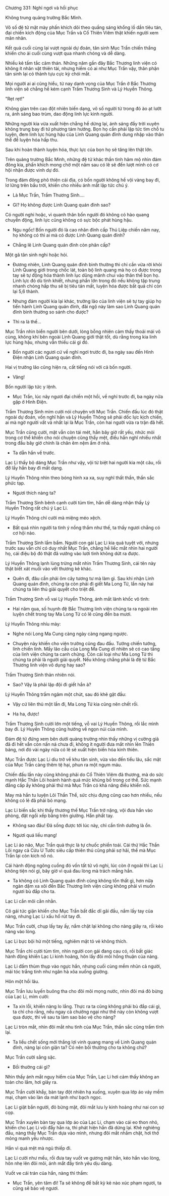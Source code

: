 




Chương 331: Nghỉ ngơi và hồi phục


Không trung quảng trường Bắc Minh.

Vô số đệ tử mặt mày phấn khích dõi theo quầng sáng khổng lồ dần tiêu tán, đại chiến kích động của Mục Trần và Cổ Thiên Viêm thật khiến người xem mãn nhãn.

Kết quả cuối cùng lại vượt ngoài dự đoán, tân sinh Mục Trần chiến thắng khiến cho ải cuối cùng vượt qua nhanh chóng và dễ dàng.

Nhiều kẻ tấm tắc cảm thán. Những năm gần đây Bắc Thương linh viện có không ít nhân vật thiên tài, nhưng hiếm có ai như Mục Trần vậy, thân phận tân sinh lại có thành tựu cực kỳ chói mắt.

Mọi người ai ai cũng hiểu, từ nay danh vọng của Mục Trần ở Bắc Thương linh viện sẽ chẳng hề kém cạnh Trầm Thương Sinh và Lý Huyền Thông.

"Rẹt rẹt!"

Không gian trên cao đột nhiên biến dạng, vô số người từ trong đó ào ạt lướt ra, ánh sáng bao trùm, dao động linh lực kinh người.

Những người kia vừa xuất hiện chẳng hề dừng lại, ánh sáng đầy trời xuyên không trung bay đi tứ phương tám hướng. Bọn họ cần phải lập tức tìm chỗ tu luyện, đem linh lực hùng hậu của Linh Quang quán đỉnh dung nhập vào thân thể để luyện hóa hấp thu.

Sau khi hoàn thành luyện hóa, thực lực của bọn họ sẽ tăng lên thật lớn.

Trên quảng trường Bắc Minh, những đệ tử khác thần tình hâm mộ nhìn đám đông kia, phấn khích mong chờ một năm sau có lẽ sẽ đến lượt mình có cơ hội nhận được vinh dự đó.

Trong đám đông phô thiên cái địa, có bốn người không hề vội vàng bay đi, lơ lửng trên bầu trời, khiến cho nhiều ánh mắt lập tức chú ý.

- Là Mục Trần, Trầm Thương Sinh....

- Gì? Họ không được Linh Quang quán đỉnh sao?

Có người nghi hoặc, vì quanh thân bốn người đó không có hào quang chuyển động, linh lực cũng không có sực bộc phát hùng hậu.

- Ngu ngốc! Bốn người đó là cao nhân đỉnh cấp Thú Liệp chiến năm nay, họ không có thì ai mà có được Linh Quang quán đỉnh?

- Chẳng lẽ Linh Quang quán đỉnh còn phân cấp?

Một gã tân sinh nghi hoặc hỏi.

- Đương nhiên, Linh Quang quán đỉnh bình thường thì chỉ cần vừa rời khỏi Linh Quang giới trong chốc lát, toàn bộ linh quang mà họ có được trong tay sẽ tự động hóa thành linh lục dũng mãnh chui vào thân thể bọn họ. Linh lực đó dù tinh khiết, nhưng phần lớn trong đó nếu không tập trung nhanh chóng hấp thu sẽ bị tiêu tán mất, luyện hóa được bất quá chỉ còn lại 5,6 thành.

- Nhưng đám người kia lại khác, trưởng lão của linh viện sẽ tự tay giúp họ tiến hành Linh Quang quán đỉnh, đãi ngộ này làm sao Linh Quang quán đỉnh bình thường so sánh cho được?

- Thì ra là thế...

Mục Trần nhìn biển người bên dưới, lòng bỗng nhiên cảm thấy thoải mái vô cùng, không khí bên ngoài Linh Quang giới thật tốt, dù rằng trong kia linh lực hùng hậu, nhưng vẫn thiếu cái gì đó.

- Bốn người các ngươi cứ về nghỉ ngơi trước đi, ba ngày sau đến Hình Điện nhận Linh Quang quán đỉnh.

Hai vị trưởng lão cũng hiện ra, cất tiếng nói với cả bốn người.

- Vâng!

Bốn người lập tức y lệnh.

- Mục Trần, lúc nãy ngươi đại chiến một hồi, về nghỉ trước đi, ba ngày nữa gặp ở Hình Điện.

Trầm Thương Sinh mỉm cười nói chuyện với Mục Trần. Chiến đấu lúc đó thật ngoài dự đoán, vốn nghĩ hắn và Lý Huyền Thông sẽ phải dốc lực kịch chiến, ai mà ngờ người vất vả nhất lại là Mục Trần, còn hai người vừa ra trận đã hết.

Mục Trần cũng cười, mặt vẫn còn tái mét, hắn bây giờ rất yếu, nhức mỏi trong cơ thể khiến cho nói chuyện cũng thấy mệt, điều hắn nghĩ nhiều nhất trong đầu bây giờ chính là chăn êm nệm ấm ở nhà.

- Ta dẫn hắn về trước.

Lạc Li thấy bộ dáng Mục Trần như vậy, vội từ biệt hai người kia một câu, rồi đỡ lấy hắn bay đi mất dạng.

Lý Huyền Thông nhìn theo bóng hình xa xa, suy nghĩ thất thần, thần sắc phức tạp.

- Ngươi thích nàng ta?

Trầm Thương Sinh bênh cạnh cười tủm tỉm, hắn dễ dàng nhận thấy Lý Huyền Thông rất chú ý Lạc Li.

Lý Huyền Thông chỉ cười mà miệng méo xệch.

- Bất quá nhìn người ta tình ý nồng thắm như thế, ta thấy ngươi chẳng có cơ hội nào.

Trầm Thương Sinh lẩm bẩm. Người con gái Lạc Li kia quá tuyệt vời, nhưng trước sau vẫn chỉ có duy nhất Mục Trần, chẳng hề liếc mắt nhìn hai người họ, cái điệu bộ đó thật đã vướng vào lưới tình không dứt ra được.

Lý Huyền Thông lạnh lùng trừng mắt nhìn Trầm Thương Sinh, cái tên này thật biết xát muối vào vết thương kẻ khác.

- Quên đi, đâu cần phải ôm cây tương tư mà làm gì. Sau khi nhận Linh Quang quán đỉnh, chúng ta còn phải đi giết Ma Long Tử, lần này hai chúng ta liên thủ giải quyết cho triệt để.

Trầm Thương Sinh vỗ vai Lý Huyền Thông, ánh mắt lãnh khốc vô tình:

- Hai năm qua, số huynh đệ Bắc Thương linh viện chúng ta ra ngoài rèn luyện chết trong tay Ma Long Tử có lẽ cũng đến ba mươi.

Lý Huyền Thông nhíu mày:

- Nghe nói Long Ma Cung càng ngày càng ngang ngược.

- Chuyện này khiến cho viện trưởng cũng đau đầu. Tướng chiến tướng, lính chiến lính. Mấy lão cẩu của Long Ma Cung dĩ nhiên sẽ có cao tầng của linh viện chúng ta canh chừng. Còn cái loại như Ma Long Tử thì chúng ta phải là người giải quyết. Nếu không chẳng phải là đệ tử Bắc Thương linh viện vô dụng hay sao?

Trầm Thương Sinh thản nhiên nói.

- Sao? Vậy là phải lập đội đi giết hắn à?

Lý Huyền Thông trầm ngâm một chút, sau đó khẽ gật đầu:

- Vậy cứ liên thủ một lần đi, Ma Long Tử kia cũng nên chết rồi.

- Ha ha, được!

Trầm Thương Sinh cười lớn một tiếng, vỗ vai Lý Huyền Thông, rồi lắc mình bay đi. Lý Huyền Thông cũng hướng về ngọn núi của mình.

Đám đệ tử đứng xem bên dưới quảng trường nhìn thấy những vị cường giả đã đi hết vẫn còn nấn ná chưa đi, không ít người đưa mắt nhìn lên Thiên bảng, nơi đó vài ngày nữa có lẽ sẽ xuất hiện biến hóa kinh thiên.

Mục Trần được Lạc Li dìu trở về khu tân sinh, vừa vào đến tiểu lâu, sắc mặt của Mục Trần càng thêm tệ hại, phun ra một ngụm máu.

Chiến đấu lần này cũng không phải do Cổ Thiên Viêm đả thương, mà do sức mạnh Hắc Thần Lôi hoành hành quá mức khủng bố trong cơ thể. Sức mạnh đẳng cấp ấy không phải thứ mà Mục Trần có khả năng điều khiển nổi.

May mà hắn tu luyện Lôi Thần Thể, sức chịu đựng cũng cao hơn nhiều, nếu không có lẽ đã phải bỏ mạng.

Lạc Li biến sắc khi thấy thương thế Mục Trần trở nặng, vội đưa hắn vào phòng, đặt ngồi xếp bằng trên giường. Hắn phất tay.

- Không sao đâu! Đã sống được tới lúc này, chỉ cần tĩnh dưỡng là ổn.

- Ngươi quá liều mạng!

Lạc Li ảo não, Mục Trần quả thực là tự chuốc phiền toái. Cái thứ Hắc Thần Lôi ngay cả Cửu U Tước siêu cấp thiên thú cũng phải sợ hãi, thế mà Mục Trần lại còn kích nổ nó.

Cái hành động ngông cuồng đó vốn tất tử vô nghi, lúc còn ở ngoài thì Lạc Lị không tiện nói gì, bây giờ vì quá đau lòng mà trách mắng hắn.

- Ta không có Linh Quang quán đỉnh cũng không tổn thất gì, hơn nữa ngàn dặm xa xôi đến Bắc Thương linh viện cũng không phải vì muốn ngươi bù đắp cho ta.

Lạc Li cắn môi cằn nhằn.

Cô gái tức giận khiến cho Mục Trần bất đắc dĩ gãi đầu, nắm lấy tay của nàng, nhưng Lạc Li xấu hổ rút tay đi.

Mục Trần cười, chụp lấy tay ấy, nắm chặt lại không cho nàng giãy ra, rồi kéo nàng vào lòng.

Lạc Li bực bội hừ một tiếng, nghiêm mặt tỏ vẻ không thích.

Mục Trần chỉ cười tủm tỉm, nhìn người con gái đang cau có, rồi bất giác hành động khiến Lạc Li kinh hoảng, hôn lấy đôi môi hồng thuận của nàng.

Lạc Li đấm thùm thụp vào ngực hắn, nhưng cuối cùng mềm nhũn cả người, mái tóc trắng tinh như ngân hà xõa xuống giường.

Hôn một hồi lâu.

Mục Trần lưu luyến buông tha cho đôi môi mọng nước, nhìn đôi má đỏ bừng của Lạc Li, mỉm cười:

- Ta xin lỗi, khiến nàng lo lắng. Thực ra ta cũng không phải bù đắp cái gì, ta chỉ cho rằng, nếu ngay cả chướng ngại như thế này còn không vượt qua được, thì về sau ta làm sao bảo vệ cho nàng?

Lạc Li tròn mắt, nhìn đôi mắt nhu tình của Mục Trần, thần sắc cũng trầm tĩnh lại.

- Ta liều chết sống mới thắng lợi vinh quang mang về Linh Quang quán đỉnh, nàng lại còn giận ta? Có nên bồi thường cho ta không chứ?

Mục Trần cười sằng sặc.

- Bồi thường cái gì?

Nhìn thấy ánh mắt nguy hiểm của Mục Trần, Lạc Li hơi cảm thấy không an toàn cho lắm, hơi giãy ra.

Mục Trần cười khẩy, bàn tay đột nhiên hạ xuống, xuyên qua lớp áo váy mềm mại, chạm vào làn da mát lạnh như bạch ngọc.

Lạc Li giật bắn người, đỏ bừng mặt, đôi mắt lưu ly kinh hoảng như nai con sợ cọp.

Mục Trần xuyên bàn tay qua lớp áo của Lạc Li, chạm vào cái eo thon nhỏ, khiến cho Lạc Li vội đẩy hắn ra, thì phát hiện hắn đã dừng lại. Khẽ nghiêng đầu, nàng thấy Mục Trần dựa vào mình, nhưng đôi mắt nhắm chặt, hơi thở mỏng manh yếu nhược.

Hắn vì quá mệt mà ngủ thiếp đi.

Lạc Li cười như mếu, rồi đưa tay vuốt ve gương mặt hắn, kéo hắn vào lòng, hôn nhẹ lên đôi môi, ánh mắt đầy tình yêu dịu dàng.

Vuốt ve cái trán của hắn, nàng thì thầm:

- Mục Trần, yên tâm đi! Ta sẽ không để bất kỳ kẻ nào xúc phạm ngươi, ta cũng sẽ bảo vệ ngươi.




